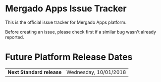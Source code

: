 # Mergado Apps Issue Tracker

This is the official issue tracker for Mergado Apps platform.

Before creating an issue, please check first if a similar bug wasn't already reported.

# Future Platform Release Dates

<table>
  <tr>
	  <td><b>Next Standard release</b></td>
	  <td>Wednesday, 10/01/2018</td>
  </tr>
</table>
